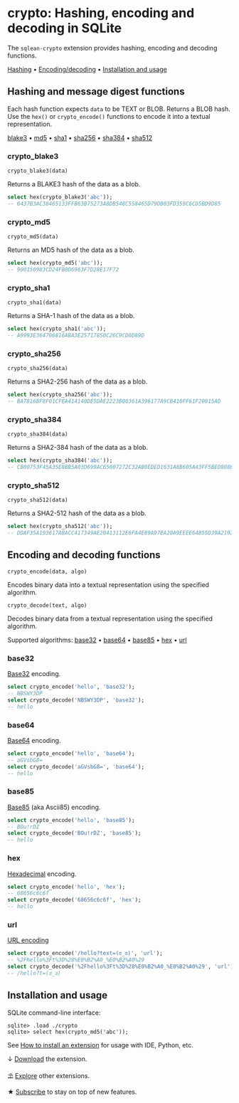 # crypto: Hashing, encoding and decoding in SQLite

The `sqlean-crypto` extension provides hashing, encoding and decoding functions.

[Hashing](#hashing-and-message-digest-functions) •
[Encoding/decoding](#encoding-and-decoding-functions) •
[Installation and usage](#installation-and-usage)

## Hashing and message digest functions

Each hash function expects `data` to be TEXT or BLOB. Returns a BLOB hash. Use the `hex()` or `crypto_encode()` functions to encode it into a textual representation.

[blake3](#crypto_blake3) •
[md5](#crypto_md5) •
[sha1](#crypto_sha1) •
[sha256](#crypto_sha256) •
[sha384](#crypto_sha384) •
[sha512](#crypto_sha512)

### crypto_blake3

```text
crypto_blake3(data)
```

Returns a BLAKE3 hash of the data as a blob.

```sql
select hex(crypto_blake3('abc'));
-- 6437B3AC38465133FFB63B75273A8DB548C558465D79DB03FD359C6CD5BD9D85
```

### crypto_md5

```text
crypto_md5(data)
```

Returns an MD5 hash of the data as a blob.

```sql
select hex(crypto_md5('abc'));
-- 900150983CD24FB0D6963F7D28E17F72
```

### crypto_sha1

```text
crypto_sha1(data)
```

Returns a SHA-1 hash of the data as a blob.

```sql
select hex(crypto_sha1('abc'));
-- A9993E364706816ABA3E25717850C26C9CD0D89D
```

### crypto_sha256

```text
crypto_sha256(data)
```

Returns a SHA2-256 hash of the data as a blob.

```sql
select hex(crypto_sha256('abc'));
-- BA7816BF8F01CFEA414140DE5DAE2223B00361A396177A9CB410FF61F20015AD
```

### crypto_sha384

```text
crypto_sha384(data)
```

Returns a SHA2-384 hash of the data as a blob.

```sql
select hex(crypto_sha384('abc'));
-- CB00753F45A35E8BB5A03D699AC65007272C32AB0EDED1631A8B605A43FF5BED8086072BA1E7CC2358BAECA134C825A7
```

### crypto_sha512

```text
crypto_sha512(data)
```

Returns a SHA2-512 hash of the data as a blob.

```sql
select hex(crypto_sha512('abc'));
-- DDAF35A193617ABACC417349AE20413112E6FA4E89A97EA20A9EEEE64B55D39A2192992A274FC1A836BA3C23A3FEEBBD454D4423643CE80E2A9AC94FA54CA49F
```

## Encoding and decoding functions

```text
crypto_encode(data, algo)
```

Encodes binary data into a textual representation using the specified algorithm.

```text
crypto_decode(text, algo)
```

Decodes binary data from a textual representation using the specified algorithm.

Supported algorithms: [base32](#base32) •
[base64](#base64) •
[base85](#base85) •
[hex](#hex) •
[url](#url)

### base32

[Base32](https://en.wikipedia.org/wiki/Base32) encoding.

```sql
select crypto_encode('hello', 'base32');
-- NBSWY3DP
select crypto_decode('NBSWY3DP', 'base32');
-- hello
```

### base64

[Base64](https://en.wikipedia.org/wiki/Base64) encoding.

```sql
select crypto_encode('hello', 'base64');
-- aGVsbG8=
select crypto_decode('aGVsbG8=', 'base64');
-- hello
```

### base85

[Base85](https://en.wikipedia.org/wiki/Ascii85) (aka Ascii85) encoding.

```sql
select crypto_encode('hello', 'base85');
-- BOu!rDZ
select crypto_decode('BOu!rDZ', 'base85');
-- hello
```

### hex

[Hexadecimal](https://en.wikipedia.org/wiki/Hexadecimal) encoding.

```sql
select crypto_encode('hello', 'hex');
-- 68656c6c6f
select crypto_decode('68656c6c6f', 'hex');
-- hello
```

### url

[URL encoding](https://en.wikipedia.org/wiki/URL_encoding)

```sql
select crypto_encode('/hello?text=(ಠ_ಠ)', 'url');
-- %2Fhello%3Ft%3D%28%E0%B2%A0_%E0%B2%A0%29
select crypto_decode('%2Fhello%3Ft%3D%28%E0%B2%A0_%E0%B2%A0%29', 'url');
-- /hello?t=(ಠ_ಠ)
```

## Installation and usage

SQLite command-line interface:

```
sqlite> .load ./crypto
sqlite> select hex(crypto_md5('abc'));
```

See [How to install an extension](install.md) for usage with IDE, Python, etc.

↓ [Download](https://github.com/nalgeon/sqlean/releases/latest) the extension.

⛱ [Explore](https://github.com/nalgeon/sqlean) other extensions.

★ [Subscribe](https://antonz.org/subscribe/) to stay on top of new features.
